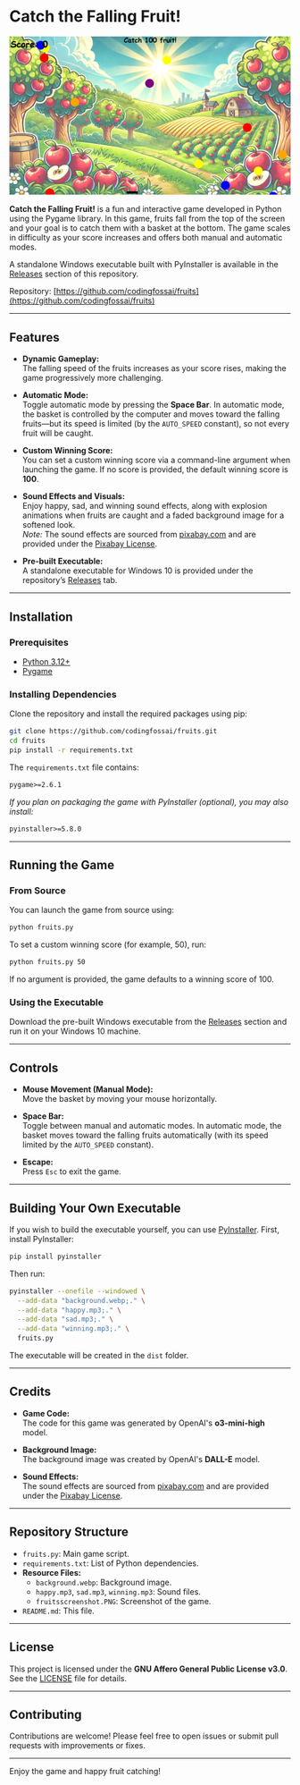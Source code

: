 # Catch the Falling Fruit!

![Game Screenshot](fruitsscreenshot.PNG)

**Catch the Falling Fruit!** is a fun and interactive game developed in Python using the Pygame library. In this game, fruits fall from the top of the screen and your goal is to catch them with a basket at the bottom. The game scales in difficulty as your score increases and offers both manual and automatic modes.

A standalone Windows executable built with PyInstaller is available in the [Releases](https://github.com/codingfossai/fruits/releases) section of this repository.

Repository: [https://github.com/codingfossai/fruits](https://github.com/codingfossai/fruits)

---

## Features

- **Dynamic Gameplay:**  
  The falling speed of the fruits increases as your score rises, making the game progressively more challenging.

- **Automatic Mode:**  
  Toggle automatic mode by pressing the **Space Bar**. In automatic mode, the basket is controlled by the computer and moves toward the falling fruits—but its speed is limited (by the `AUTO_SPEED` constant), so not every fruit will be caught.

- **Custom Winning Score:**  
  You can set a custom winning score via a command-line argument when launching the game. If no score is provided, the default winning score is **100**.

- **Sound Effects and Visuals:**  
  Enjoy happy, sad, and winning sound effects, along with explosion animations when fruits are caught and a faded background image for a softened look.  
  *Note:* The sound effects are sourced from [pixabay.com](https://pixabay.com/) and are provided under the [Pixabay License](https://pixabay.com/service/license-summary).

- **Pre-built Executable:**  
  A standalone executable for Windows 10 is provided under the repository’s [Releases](https://github.com/codingfossai/fruits/releases) tab.

---

## Installation

### Prerequisites

- [Python 3.12+](https://www.python.org/downloads/)
- [Pygame](https://www.pygame.org/)

### Installing Dependencies

Clone the repository and install the required packages using pip:

```bash
git clone https://github.com/codingfossai/fruits.git
cd fruits
pip install -r requirements.txt
```

The `requirements.txt` file contains:

```txt
pygame>=2.6.1
```

*If you plan on packaging the game with PyInstaller (optional), you may also install:*

```txt
pyinstaller>=5.8.0
```

---

## Running the Game

### From Source

You can launch the game from source using:

```bash
python fruits.py
```

To set a custom winning score (for example, 50), run:

```bash
python fruits.py 50
```

If no argument is provided, the game defaults to a winning score of 100.

### Using the Executable

Download the pre-built Windows executable from the [Releases](https://github.com/codingfossai/fruits/releases) section and run it on your Windows 10 machine.

---

## Controls

- **Mouse Movement (Manual Mode):**  
  Move the basket by moving your mouse horizontally.

- **Space Bar:**  
  Toggle between manual and automatic modes. In automatic mode, the basket moves toward the falling fruits automatically (with its speed limited by the `AUTO_SPEED` constant).

- **Escape:**  
  Press `Esc` to exit the game.

---

## Building Your Own Executable

If you wish to build the executable yourself, you can use [PyInstaller](https://www.pyinstaller.org/). First, install PyInstaller:

```bash
pip install pyinstaller
```

Then run:

```bash
pyinstaller --onefile --windowed \
  --add-data "background.webp;." \
  --add-data "happy.mp3;." \
  --add-data "sad.mp3;." \
  --add-data "winning.mp3;." \
  fruits.py
```

The executable will be created in the `dist` folder.

---

## Credits

- **Game Code:**  
  The code for this game was generated by OpenAI's **o3-mini-high** model.

- **Background Image:**  
  The background image was created by OpenAI's **DALL-E** model.

- **Sound Effects:**  
  The sound effects are sourced from [pixabay.com](https://pixabay.com/) and are provided under the [Pixabay License](https://pixabay.com/service/license-summary).

---

## Repository Structure

- `fruits.py`: Main game script.
- `requirements.txt`: List of Python dependencies.
- **Resource Files:**
  - `background.webp`: Background image.
  - `happy.mp3`, `sad.mp3`, `winning.mp3`: Sound files.
  - `fruitsscreenshot.PNG`: Screenshot of the game.
- `README.md`: This file.

---

## License

This project is licensed under the **GNU Affero General Public License v3.0**. See the [LICENSE](LICENSE) file for details.

---

## Contributing

Contributions are welcome! Please feel free to open issues or submit pull requests with improvements or fixes.

---

Enjoy the game and happy fruit catching!

